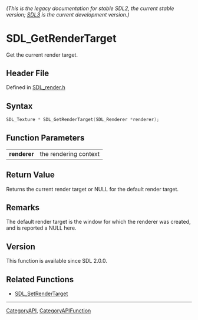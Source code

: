 ###### (This is the legacy documentation for stable SDL2, the current stable version; [SDL3](https://wiki.libsdl.org/SDL3/) is the current development version.)
# SDL_GetRenderTarget

Get the current render target.

## Header File

Defined in [SDL_render.h](https://github.com/libsdl-org/SDL/blob/SDL2/include/SDL_render.h)

## Syntax

```c
SDL_Texture * SDL_GetRenderTarget(SDL_Renderer *renderer);

```

## Function Parameters

|                  |                       |
| ---------------- | --------------------- |
| **renderer**     | the rendering context |

## Return Value

Returns the current render target or NULL for the default render target.

## Remarks

The default render target is the window for which the renderer was created,
and is reported a NULL here.

## Version

This function is available since SDL 2.0.0.

## Related Functions

* [SDL_SetRenderTarget](SDL_SetRenderTarget)

----
[CategoryAPI](CategoryAPI), [CategoryAPIFunction](CategoryAPIFunction)


